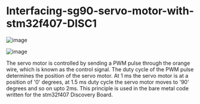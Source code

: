 # Interfacing-sg90-servo-motor-with-stm32f407-DISC1

![image](https://user-images.githubusercontent.com/56625259/130080296-e2cd51da-600a-4584-85c7-ff7283a5eb2a.png)


![image](https://user-images.githubusercontent.com/56625259/130080344-4e280f41-d8cb-43d3-a9fe-013cfe64d3b6.png)

The servo motor is controlled by sending a PWM pulse through the orange wire, which is known as the control signal. The duty cycle of the PWM pulse determines the position of the servo motor. At 1 ms the servo motor is at a position of '0' degrees, at 1.5 ms duty cycle the servo motor moves to '90' degrees and so on upto 2ms. This principle is used in the bare metal code written for the stm32f407 Discovery Board.
